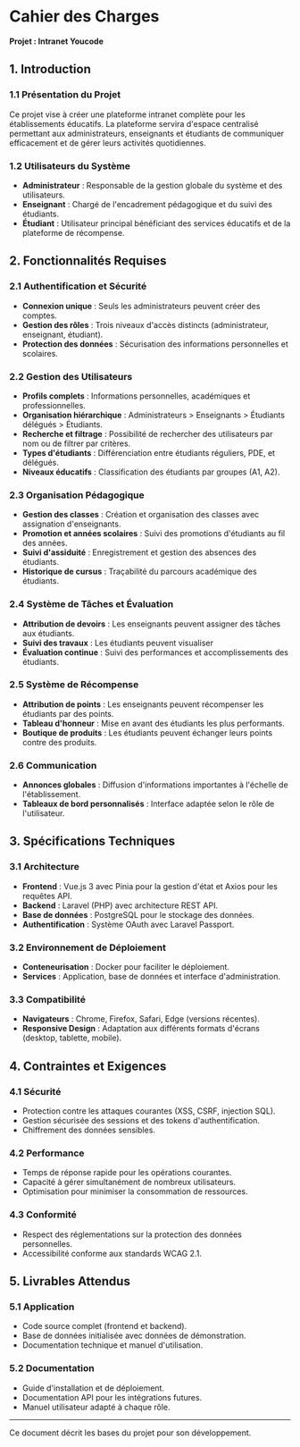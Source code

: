 # **Cahier des Charges**  
**Projet : Intranet Youcode**  

## **1. Introduction**  
### **1.1 Présentation du Projet**  
Ce projet vise à créer une plateforme intranet complète pour les établissements éducatifs. La plateforme servira d'espace centralisé permettant aux administrateurs, enseignants et étudiants de communiquer efficacement et de gérer leurs activités quotidiennes.

### **1.2 Utilisateurs du Système**  
- **Administrateur** : Responsable de la gestion globale du système et des utilisateurs.
- **Enseignant** : Chargé de l'encadrement pédagogique et du suivi des étudiants.
- **Étudiant** : Utilisateur principal bénéficiant des services éducatifs et de la plateforme de récompense.

## **2. Fonctionnalités Requises**

### **2.1 Authentification et Sécurité**
- **Connexion unique** : Seuls les administrateurs peuvent créer des comptes.
- **Gestion des rôles** : Trois niveaux d'accès distincts (administrateur, enseignant, étudiant).
- **Protection des données** : Sécurisation des informations personnelles et scolaires.

### **2.2 Gestion des Utilisateurs**
- **Profils complets** : Informations personnelles, académiques et professionnelles.
- **Organisation hiérarchique** : Administrateurs > Enseignants > Étudiants délégués > Étudiants.
- **Recherche et filtrage** : Possibilité de rechercher des utilisateurs par nom ou de filtrer par critères.
- **Types d'étudiants** : Différenciation entre étudiants réguliers, PDE, et délégués.
- **Niveaux éducatifs** : Classification des étudiants par groupes (A1, A2).

### **2.3 Organisation Pédagogique**
- **Gestion des classes** : Création et organisation des classes avec assignation d'enseignants.
- **Promotion et années scolaires** : Suivi des promotions d'étudiants au fil des années.
- **Suivi d'assiduité** : Enregistrement et gestion des absences des étudiants.
- **Historique de cursus** : Traçabilité du parcours académique des étudiants.

### **2.4 Système de Tâches et Évaluation**
- **Attribution de devoirs** : Les enseignants peuvent assigner des tâches aux étudiants.
- **Suivi des travaux** : Les étudiants peuvent visualiser
- **Évaluation continue** : Suivi des performances et accomplissements des étudiants.

### **2.5 Système de Récompense**
- **Attribution de points** : Les enseignants peuvent récompenser les étudiants par des points.
- **Tableau d'honneur** : Mise en avant des étudiants les plus performants.
- **Boutique de produits** : Les étudiants peuvent échanger leurs points contre des produits.

### **2.6 Communication**
- **Annonces globales** : Diffusion d'informations importantes à l'échelle de l'établissement.
- **Tableaux de bord personnalisés** : Interface adaptée selon le rôle de l'utilisateur.

## **3. Spécifications Techniques**

### **3.1 Architecture**
- **Frontend** : Vue.js 3 avec Pinia pour la gestion d'état et Axios pour les requêtes API.
- **Backend** : Laravel (PHP) avec architecture REST API.
- **Base de données** : PostgreSQL pour le stockage des données.
- **Authentification** : Système OAuth avec Laravel Passport.

### **3.2 Environnement de Déploiement**
- **Conteneurisation** : Docker pour faciliter le déploiement.
- **Services** : Application, base de données et interface d'administration.

### **3.3 Compatibilité**
- **Navigateurs** : Chrome, Firefox, Safari, Edge (versions récentes).
- **Responsive Design** : Adaptation aux différents formats d'écrans (desktop, tablette, mobile).

## **4. Contraintes et Exigences**

### **4.1 Sécurité**
- Protection contre les attaques courantes (XSS, CSRF, injection SQL).
- Gestion sécurisée des sessions et des tokens d'authentification.
- Chiffrement des données sensibles.

### **4.2 Performance**
- Temps de réponse rapide pour les opérations courantes.
- Capacité à gérer simultanément de nombreux utilisateurs.
- Optimisation pour minimiser la consommation de ressources.

### **4.3 Conformité**
- Respect des réglementations sur la protection des données personnelles.
- Accessibilité conforme aux standards WCAG 2.1.

## **5. Livrables Attendus**

### **5.1 Application**
- Code source complet (frontend et backend).
- Base de données initialisée avec données de démonstration.
- Documentation technique et manuel d'utilisation.

### **5.2 Documentation**
- Guide d'installation et de déploiement.
- Documentation API pour les intégrations futures.
- Manuel utilisateur adapté à chaque rôle.

---

Ce document décrit les bases du projet pour son développement.
